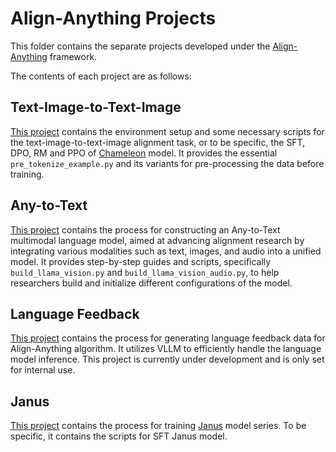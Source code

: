 # Align-Anything Projects

This folder contains the separate projects developed under the [Align-Anything](../README.md) framework.

The contents of each project are as follows:

## Text-Image-to-Text-Image

[This project](text_image_to_text_image/README.md) contains the environment setup and some necessary scripts for the text-image-to-text-image alignment task, or to be specific, the SFT, DPO, RM and PPO of [Chameleon](https://huggingface.co/facebook/chameleon-7b) model. It provides the essential `pre_tokenize_example.py` and its variants for pre-processing the data before training.

## Any-to-Text

[This project](any_to_text/README.md) contains the process for constructing an Any-to-Text multimodal language model, aimed at advancing alignment research by integrating various modalities such as text, images, and audio into a unified model. It provides step-by-step guides and scripts, specifically `build_llama_vision.py` and `build_llama_vision_audio.py`, to help researchers build and initialize different configurations of the model.

## Language Feedback

[This project](lang_feedback/README.md) contains the process for generating language feedback data for Align-Anything algorithm. It utilizes VLLM to efficiently handle the language model inference. This project is currently under development and is only set for internal use.

## Janus

[This project](janus/README.md) contains the process for training [Janus](https://huggingface.co/deepseek-ai/Janus-1.3B) model series. To be specific, it contains the scripts for SFT Janus model.
